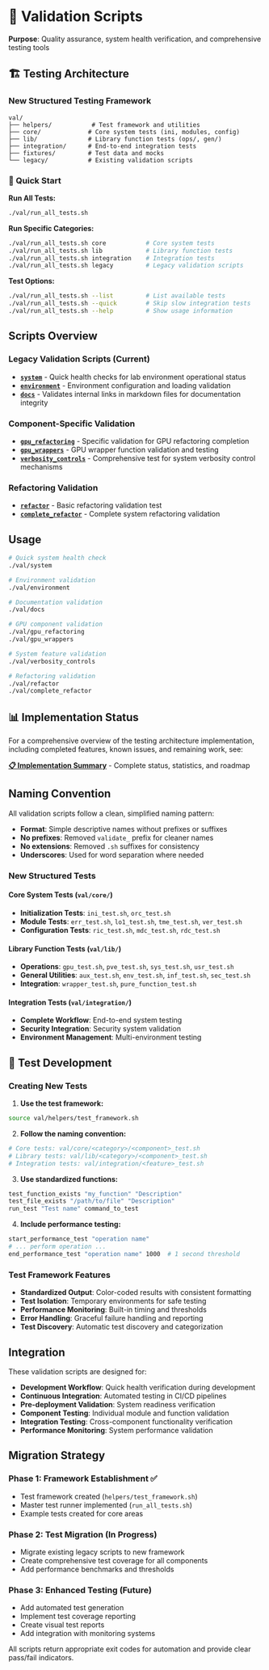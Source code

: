 # 🧪 Validation Scripts

**Purpose**: Quality assurance, system health verification, and comprehensive testing tools

## 🏗️ Testing Architecture

### New Structured Testing Framework
```
val/
├── helpers/           # Test framework and utilities
├── core/             # Core system tests (ini, modules, config)
├── lib/              # Library function tests (ops/, gen/)
├── integration/      # End-to-end integration tests
├── fixtures/         # Test data and mocks
└── legacy/           # Existing validation scripts
```

### 🚀 Quick Start

**Run All Tests:**
```bash
./val/run_all_tests.sh
```

**Run Specific Categories:**
```bash
./val/run_all_tests.sh core           # Core system tests
./val/run_all_tests.sh lib            # Library function tests
./val/run_all_tests.sh integration    # Integration tests
./val/run_all_tests.sh legacy         # Legacy validation scripts
```

**Test Options:**
```bash
./val/run_all_tests.sh --list         # List available tests
./val/run_all_tests.sh --quick        # Skip slow integration tests
./val/run_all_tests.sh --help         # Show usage information
```

## Scripts Overview

### Legacy Validation Scripts (Current)
- **[`system`](system)** - Quick health checks for lab environment operational status
- **[`environment`](environment)** - Environment configuration and loading validation
- **[`docs`](docs)** - Validates internal links in markdown files for documentation integrity

### Component-Specific Validation
- **[`gpu_refactoring`](gpu_refactoring)** - Specific validation for GPU refactoring completion
- **[`gpu_wrappers`](gpu_wrappers)** - GPU wrapper function validation and testing
- **[`verbosity_controls`](verbosity_controls)** - Comprehensive test for system verbosity control mechanisms

### Refactoring Validation
- **[`refactor`](refactor)** - Basic refactoring validation test
- **[`complete_refactor`](complete_refactor)** - Complete system refactoring validation

## Usage

```bash
# Quick system health check
./val/system

# Environment validation
./val/environment

# Documentation validation
./val/docs

# GPU component validation
./val/gpu_refactoring
./val/gpu_wrappers

# System feature validation
./val/verbosity_controls

# Refactoring validation
./val/refactor
./val/complete_refactor
```

## 📊 Implementation Status

For a comprehensive overview of the testing architecture implementation, including completed features, known issues, and remaining work, see:

**[📋 Implementation Summary](IMPLEMENTATION_SUMMARY.md)** - Complete status, statistics, and roadmap

## Naming Convention

All validation scripts follow a clean, simplified naming pattern:
- **Format**: Simple descriptive names without prefixes or suffixes
- **No prefixes**: Removed `validate_` prefix for cleaner names
- **No extensions**: Removed `.sh` suffixes for consistency
- **Underscores**: Used for word separation where needed

### New Structured Tests

#### Core System Tests (`val/core/`)
- **Initialization Tests**: `ini_test.sh`, `orc_test.sh`
- **Module Tests**: `err_test.sh`, `lo1_test.sh`, `tme_test.sh`, `ver_test.sh`
- **Configuration Tests**: `ric_test.sh`, `mdc_test.sh`, `rdc_test.sh`

#### Library Function Tests (`val/lib/`)
- **Operations**: `gpu_test.sh`, `pve_test.sh`, `sys_test.sh`, `usr_test.sh`
- **General Utilities**: `aux_test.sh`, `env_test.sh`, `inf_test.sh`, `sec_test.sh`
- **Integration**: `wrapper_test.sh`, `pure_function_test.sh`

#### Integration Tests (`val/integration/`)
- **Complete Workflow**: End-to-end system testing
- **Security Integration**: Security system validation
- **Environment Management**: Multi-environment testing

## 🔧 Test Development

### Creating New Tests

1. **Use the test framework:**
```bash
source val/helpers/test_framework.sh
```

2. **Follow the naming convention:**
```bash
# Core tests: val/core/<category>/<component>_test.sh
# Library tests: val/lib/<category>/<component>_test.sh
# Integration tests: val/integration/<feature>_test.sh
```

3. **Use standardized functions:**
```bash
test_function_exists "my_function" "Description"
test_file_exists "/path/to/file" "Description"
run_test "Test name" command_to_test
```

4. **Include performance testing:**
```bash
start_performance_test "operation name"
# ... perform operation ...
end_performance_test "operation name" 1000  # 1 second threshold
```

### Test Framework Features

- **Standardized Output**: Color-coded results with consistent formatting
- **Test Isolation**: Temporary environments for safe testing
- **Performance Monitoring**: Built-in timing and thresholds
- **Error Handling**: Graceful failure handling and reporting
- **Test Discovery**: Automatic test discovery and categorization

## Integration

These validation scripts are designed for:
- **Development Workflow**: Quick health verification during development
- **Continuous Integration**: Automated testing in CI/CD pipelines
- **Pre-deployment Validation**: System readiness verification
- **Component Testing**: Individual module and function validation
- **Integration Testing**: Cross-component functionality verification
- **Performance Monitoring**: System performance validation

## Migration Strategy

### Phase 1: Framework Establishment ✅
- Test framework created (`helpers/test_framework.sh`)
- Master test runner implemented (`run_all_tests.sh`)
- Example tests created for core areas

### Phase 2: Test Migration (In Progress)
- Migrate existing legacy scripts to new framework
- Create comprehensive test coverage for all components
- Add performance benchmarks and thresholds

### Phase 3: Enhanced Testing (Future)
- Add automated test generation
- Implement test coverage reporting
- Create visual test reports
- Add integration with monitoring systems

All scripts return appropriate exit codes for automation and provide clear pass/fail indicators.
